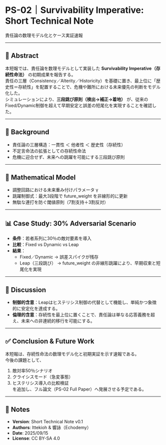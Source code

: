 # PS-02｜Survivability Imperative: Short Technical Note  
責任論の数理モデル化とケース実証速報  

---

## 📝 Abstract
本短報では、責任論を数理モデルとして実装した **Survivability Imperative（存続性命法）** の初期成果を報告する。  
責任の三層（Consistency／Alterity／Historicity）を基礎に置き、最上位に「歴史性＝存続性」を配置することで、危機や難所における未来優先の判断をモデル化した。  
シミュレーションにより、**三段跳び原則（検出→補正→着地）** が、従来のFixed/Dynamic制御を超えて早期安定と誤差の短尾化を実現することを確認した。  

---

## 🌌 Background
- 責任論の三層構造：一貫性 ＜ 他者性 ＜ 歴史性（存続性）  
- 不定言命法の拡張としての存続性命法  
- 危機に迎合せず、未来への跳躍を可能にする三段跳び原則  

---

## 📐 Mathematical Model
- 調整回路における未来重み付けパラメータ γ  
- 跳躍制御式：最大3段階で future_weight を非線形的に更新  
- 無駄な連打を防ぐ閾値原則（7割支持＋3割反対）  

---

## 📊 Case Study: 30% Adversarial Scenario
- **条件**：若者系列に30％の敵対要素を導入  
- **比較**：Fixed vs Dynamic vs Leap  
- **結果**：  
  - Fixed／Dynamic → 誤差スパイクが残存  
  - Leap（三段跳び） → future_weight の非線形跳躍により、早期収束と短尾化を実現  

---

## 🔎 Discussion
- **制御的含意**：Leapはヒステリシス制御の代替として機能し、単純かつ象徴的に安定化を達成する。  
- **倫理的含意**：存続性を最上位に置くことで、責任論は単なる応答義務を超え、未来への非連続的移行を可能にする。  

---

## ✅ Conclusion & Future Work
本短報は、存続性命法の数理モデル化と初期実証を示す速報である。  
今後の課題として、  
1. 敵対率50％シナリオ  
2. クライシスモード（急変事態）  
3. ヒステリシス導入の比較検証  
を追加し、フル論文（PS-02 Full Paper）へ発展させる予定である。  

---

## 📌 Notes
- **Version**: Short Technical Note v0.1  
- **Authors**: Ittekioh & 響詠（Echodemy）  
- **Date**: 2025/09/15  
- **License**: CC BY-SA 4.0  
